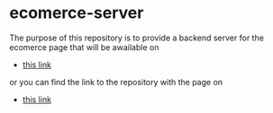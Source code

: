 # ecomerce-server

The purpose of this repository is to provide a backend server for the ecomerce page that will be awailable on

* [this link](https://jean-pierrenovak0612.github.io/ecomerce/)

or you can find the link to the repository with the page on 

* [this link](https://github.com/Jean-PierreNovak0612/ecomerce-site)
